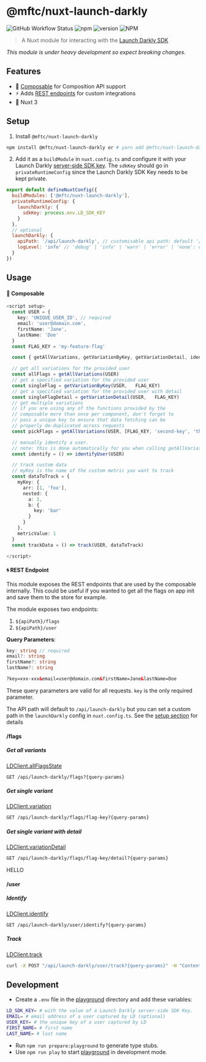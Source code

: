 # @mftc/nuxt-launch-darkly

![GitHub Workflow Status](https://img.shields.io/github/workflow/status/rebeccarich/nuxt-launch-darkly/Tests) ![npm](https://img.shields.io/npm/dt/@mftc/nuxt-launch-darkly) ![version](https://img.shields.io/npm/v/@mftc/nuxt-launch-darkly) ![NPM](https://img.shields.io/npm/l/@mftc/nuxt-launch-darkly)

> A Nuxt module for interacting with the [Launch Darkly SDK](https://docs.launchdarkly.com/sdk/server-side/node-js)

_This module is under heavy development so expect breaking changes._

## Features

- 🌈 [Composable](#-composable) for Composition API support
- ⚡️ Adds [REST endpoints](#-rest-endpoint) for custom integrations
- 💯 Nuxt 3

## Setup

1. Install `@mftc/nuxt-launch-darkly`

```bash
npm install @mftc/nuxt-launch-darkly or # yarn add @mftc/nuxt-launch-darkly
```

2. Add it as a `buildModule` in `nuxt.config.ts` and configure it with your Launch Darkly [server-side SDK key](https://app.launchdarkly.com/settings/projects).
   The `sdkKey` should go in `privateRuntimeConfig` since the Launch Darkly SDK Key needs to be kept private.

```js
export default defineNuxtConfig({
  buildModules: ['@mftc/nuxt-launch-darkly'],
  privateRuntimeConfig: {
    launchDarkly: {
      sdkKey: process.env.LD_SDK_KEY
    }
  },
  // optional
  launchDarkly: {
    apiPath: '/api/launch-darkly', // customisable api path: default '/api/launch-darkly'
    logLevel: 'info' // 'debug' | 'info' | 'warn' | 'error' | 'none': default 'info'
  }
})
```

## Usage

#### 🧩 Composable

```ts
<script setup>
  const USER = {
    key: 'UNIQUE_USER_ID', // required
    email: 'user@domain.com',
    firstName: 'Jane',
    lastName: 'Doe'
  }
  const FLAG_KEY = 'my-feature-flag'

  const { getAllVariations, getVariationByKey, getVariationDetail, identifyUser, track } = useLaunchDarkly()

  // get all variations for the provided user
  const allFlags = getAllVariations(USER)
  // get a specified variation for the provided user
  const singleFlag = getVariationByKey(USER,   FLAG_KEY)
  // get a specified variation for the provided user with detail
  const singleFlagDetail = getVariationDetail(USER,   FLAG_KEY)
  // get multiple variations
  // if you are using any of the functions provided by the
  // composable more than once per component, don't forget to
  // pass a unique key to ensure that data fetching can be
  // properly de-duplicated across requests
  const pickFlags = getAllVariations(USER, [FLAG_KEY, 'second-key', 'third-key'], 'unique-key')

  // manually identify a user.
  // note: this is done automatically for you when calling getAllVariations, getVariationByKey and getVariationDetail
  const identify = () => identifyUser(USER)

  // track custom data
  // myKey is the name of the custom metric you want to track
  const dataToTrack = {
    myKey: {
      arr: [1, 'foo'],
      nested: {
        a: 1,
        b: {
          key: 'bar'
        }
      }
    },
    metricValue: 1
  }
  const trackData = () => track(USER, dataToTrack)

</script>
```

#### 🌀 REST Endpoint

This module exposes the REST endpoints that are used by the composable internally. This could be useful if you wanted to get all the flags on app init and save them to the store for example.

The module exposes two endpoints:

1. `${apiPath}/flags`
1. `${apiPath}/user`

**Query Parameters**:

```ts
key: string // required
email?: string
firstName?: string
lastName?: string
```

```html
?key=xxx-xxx&email=user@domain.com&firstName=Jane&lastName=Doe
```

These query parameters are valid for all requests. `key` is the only required parameter.

The API path will default to `/api/launch-darkly` but you can set a custom path in the `launchDarkly` config in `nuxt.config.ts`. See the [setup section](#setup) for details

#### /flags

##### Get all variants

[LDClient.allFlagsState](https://launchdarkly.github.io/node-server-sdk/interfaces/_launchdarkly_node_server_sdk_.LDClient.html#allFlagsState)

```html
GET /api/launch-darkly/flags?{query-params}
```

##### Get single variant

[LDClient.variation](https://launchdarkly.github.io/node-server-sdk/interfaces/_launchdarkly_node_server_sdk_.LDClient.html#variation)

```html
GET /api/launch-darkly/flags/flag-key?{query-params}
```

##### Get single variant with detail

[LDClient.variationDetail](https://launchdarkly.github.io/node-server-sdk/interfaces/_launchdarkly_node_server_sdk_.LDClient.html#variationDetail)

```html
GET /api/launch-darkly/flags/flag-key/detail?{query-params}
```

HELLO

#### /user

##### Identify

[LDClient.identify](https://launchdarkly.github.io/node-server-sdk/interfaces/_launchdarkly_node_server_sdk_.LDClient.html#identify)

```html
GET /api/launch-darkly/user/identify?{query-params}
```

##### Track

[LDClient.track](https://launchdarkly.github.io/node-server-sdk/interfaces/_launchdarkly_node_server_sdk_.LDClient.html#track)

```bash
curl -X POST "/api/launch-darkly/user/track?{query-params}" -H "Content-Type: application/json" -d '{"myKey":{"arr":[1,"foo"],"nested":{"a":1,"b":{"key":"bar"}}},"metricValue":1}'
```

## Development

- Create a `.env` file in the [playground](./playground) directory and add these variables:

```bash
LD_SDK_KEY= # with the value of a Launch Darkly server-side SDK Key.
EMAIL= # email address of a user captured by LD (optional)
USER_KEY= # the unique key of a user captured by LD
FIRST_NAME= # first name
LAST_NAME= # last name
```

- Run `npm run prepare:playground` to generate type stubs.
- Use `npm run play` to start [playground](./playground) in development mode.
